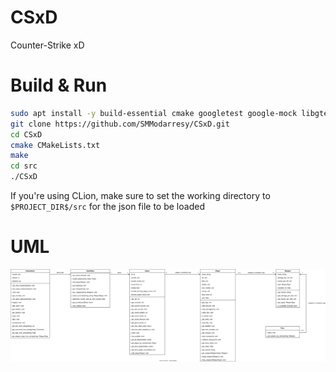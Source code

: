 # CSxD
Counter-Strike xD

# Build & Run

```sh
sudo apt install -y build-essential cmake googletest google-mock libgtest-dev libgmock-dev nlohmann-json3-dev
git clone https://github.com/SMModarresy/CSxD.git
cd CSxD
cmake CMakeLists.txt
make
cd src
./CSxD
```
If you're using CLion, make sure to set the working directory to `$PROJECT_DIR$/src` for the json file to be loaded

# UML
![UML Diagram](CSxD.drawio.svg)
